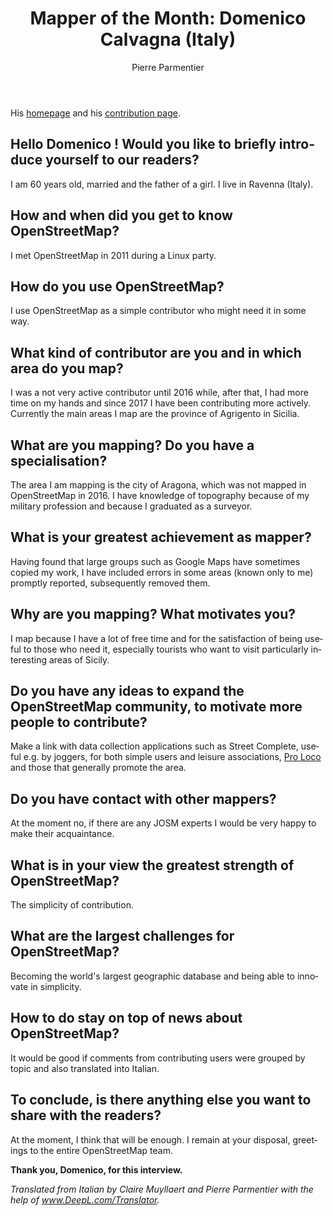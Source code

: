 ﻿---
title: "Mapper of the Month: Domenico Calvagna (Italy)"
featured: 
layout: post
category: motm
author: Pierre Parmentier
lang: en
---

His [homepage](https://www.openstreetmap.org/user/domikdomik) and his [contribution page](http://hdyc.neis-one.org/?domikdomik).

## Hello Domenico ! Would you like to briefly introduce yourself to our readers?

I am 60 years old, married and the father of a girl. I live in Ravenna (Italy).

## How and when did you get to know OpenStreetMap?

I met OpenStreetMap in 2011 during a Linux party.

## How do you use OpenStreetMap?

I use OpenStreetMap as a simple contributor who might need it in some way.

## What kind of contributor are you and in which area do you map?

I was a not very active contributor until 2016 while, after that, I had more time on my hands and since 2017 I have been contributing more actively. Currently the main areas I map are the province of Agrigento in Sicilia.

## What are you mapping? Do you have a specialisation?

The area I am mapping is the city of Aragona, which was not mapped in OpenStreetMap in 2016. I have knowledge of topography because of my military profession and because I graduated as a surveyor.

## What is your greatest achievement as mapper?

Having found that large groups such as Google Maps have sometimes copied my work, I have included errors in some areas (known only to me) promptly reported, subsequently removed them.

## Why are you mapping? What motivates you?

I map because I have a lot of free time and for the satisfaction of being useful to those who need it, especially tourists who want to visit particularly interesting areas of Sicily.

## Do you have any ideas to expand the OpenStreetMap community, to motivate more people to contribute?

Make a link with data collection applications such as Street Complete, useful e.g. by joggers, for both simple users and leisure associations, [Pro Loco](https://wikipedia.org/wiki/Pro_Loco) and those that generally promote the area.

## Do you have contact with other mappers?

At the moment no, if there are any JOSM experts I would be very happy to make their acquaintance.

## What is in your view the greatest strength of OpenStreetMap?

The simplicity of contribution.

## What are the largest challenges for OpenStreetMap?

Becoming the world's largest geographic database and being able to innovate in simplicity.

## How to do stay on top of news about OpenStreetMap?

It would be good if comments from contributing users were grouped by topic and also translated into Italian. 

## To conclude, is there anything else you want to share with the readers?

At the moment, I think that will be enough. I remain at your disposal, greetings to the entire OpenStreetMap team.

**Thank you, Domenico, for this interview.**

*Translated from Italian by Claire Muyllaert and Pierre Parmentier with the help of www.DeepL.com/Translator.*















